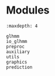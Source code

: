 # Modules

```{toctree}
:maxdepth: 4

glhmm
io_glhmm
preproc
auxiliary
utils
graphics
prediction
```
